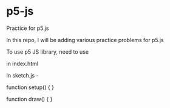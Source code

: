 # p5-js
Practice for p5.js

In this repo, I will be adding various practice problems for p5.js

To use p5 JS library, need to use
<script src="https://cdnjs.cloudflare.com/ajax/libs/p5.js/0.5.11/p5.js"></script>
in index.html

In sketch.js -

function setup() { }

function draw() { }
